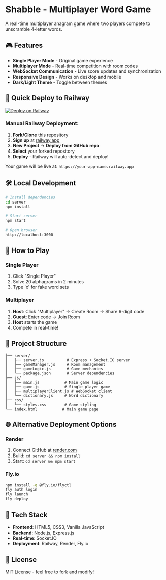 # Shabble - Multiplayer Word Game

A real-time multiplayer anagram game where two players compete to unscramble 4-letter words.

## 🎮 Features

- **Single Player Mode** - Original game experience
- **Multiplayer Mode** - Real-time competition with room codes
- **WebSocket Communication** - Live score updates and synchronization
- **Responsive Design** - Works on desktop and mobile
- **Dark/Light Theme** - Toggle between themes

## 🚀 Quick Deploy to Railway

[![Deploy on Railway](https://railway.app/button.svg)](https://railway.app/template/your-template-id)

### Manual Railway Deployment:

1. **Fork/Clone** this repository
2. **Sign up** at [railway.app](https://railway.app)
3. **New Project** → **Deploy from GitHub repo**
4. **Select** your forked repository
5. **Deploy** - Railway will auto-detect and deploy!

Your game will be live at: `https://your-app-name.railway.app`

## 🛠️ Local Development

```bash
# Install dependencies
cd server
npm install

# Start server
npm start

# Open browser
http://localhost:3000
```

## 🎯 How to Play

### Single Player
1. Click "Single Player"
2. Solve 20 alphagrams in 2 minutes
3. Type 'x' for fake word sets

### Multiplayer
1. **Host**: Click "Multiplayer" → Create Room → Share 6-digit code
2. **Guest**: Enter code → Join Room
3. **Host** starts the game
4. Compete in real-time!

## 📁 Project Structure

```
├── server/
│   ├── server.js          # Express + Socket.IO server
│   ├── gameManager.js     # Room management
│   ├── gameLogic.js       # Game mechanics
│   └── package.json       # Server dependencies
├── js/
│   ├── main.js           # Main game logic
│   ├── game.js           # Single player game
│   ├── multiplayerClient.js # WebSocket client
│   └── dictionary.js     # Word dictionary
├── css/
│   └── styles.css        # Game styling
└── index.html           # Main game page
```

## 🌐 Alternative Deployment Options

### Render
1. Connect GitHub at [render.com](https://render.com)
2. Build: `cd server && npm install`
3. Start: `cd server && npm start`

### Fly.io
```bash
npm install -g @fly.io/flyctl
fly auth login
fly launch
fly deploy
```

## 🎨 Tech Stack

- **Frontend**: HTML5, CSS3, Vanilla JavaScript
- **Backend**: Node.js, Express.js
- **Real-time**: Socket.IO
- **Deployment**: Railway, Render, Fly.io

## 📝 License

MIT License - feel free to fork and modify!
